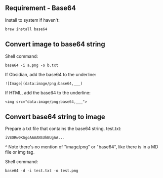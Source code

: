 ## Requirement - Base64

Install to system if haven't:
```
brew install base64
```

## Convert image to base64 string

Shell command:
```
base64 -i a.png -o b.txt
```

If Obsidian, add the base64 to the underline:
```
![Image](data:image/png;base64,___)
```

If HTML, add the base64 to the underline:
```
<img src="data:image/png;base64,___">
```

## Convert base64 string to image


Prepare a txt file that contains the base64 string.
test.txt:
```
iVBORw0KGgoAAAANSUhEUgAA...
```
^ Note there's no mention of "image/png" or "base64", like there is in a MD file or img tag.

Shell command:
```
base64 -d -i test.txt -o test.png
```